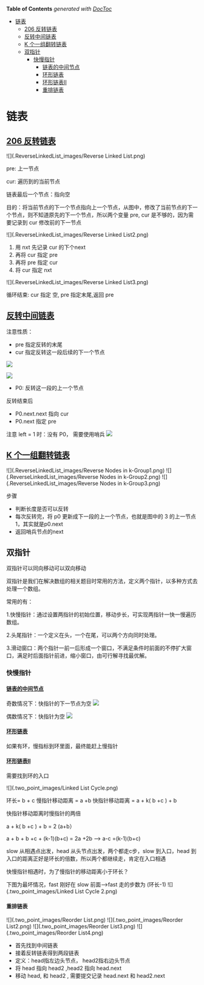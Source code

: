 <!-- START doctoc generated TOC please keep comment here to allow auto update -->
<!-- DON'T EDIT THIS SECTION, INSTEAD RE-RUN doctoc TO UPDATE -->
**Table of Contents**  *generated with [DocToc](https://github.com/thlorenz/doctoc)*

- [链表](#%E9%93%BE%E8%A1%A8)
  - [206 反转链表](#206-%E5%8F%8D%E8%BD%AC%E9%93%BE%E8%A1%A8)
  - [反转中间链表](#%E5%8F%8D%E8%BD%AC%E4%B8%AD%E9%97%B4%E9%93%BE%E8%A1%A8)
  - [K 个一组翻转链表](#k-%E4%B8%AA%E4%B8%80%E7%BB%84%E7%BF%BB%E8%BD%AC%E9%93%BE%E8%A1%A8)
  - [双指针](#%E5%8F%8C%E6%8C%87%E9%92%88)
    - [快慢指针](#%E5%BF%AB%E6%85%A2%E6%8C%87%E9%92%88)
      - [链表的中间节点](#%E9%93%BE%E8%A1%A8%E7%9A%84%E4%B8%AD%E9%97%B4%E8%8A%82%E7%82%B9)
      - [环形链表](#%E7%8E%AF%E5%BD%A2%E9%93%BE%E8%A1%A8)
      - [环形链表II](#%E7%8E%AF%E5%BD%A2%E9%93%BE%E8%A1%A8ii)
      - [重排链表](#%E9%87%8D%E6%8E%92%E9%93%BE%E8%A1%A8)

<!-- END doctoc generated TOC please keep comment here to allow auto update -->



# 链表

## [206 反转链表](./206_reverse_linked_list_test.go)

![](.ReverseLinkedList_images/Reverse Linked List.png)

pre: 上一节点

cur: 遍历到的当前节点

链表最后一个节点：指向空

目的：将当前节点的下一个节点指向上一个节点，从图中，修改了当前节点的下一个节点，则不知道原先的下一个节点，所以两个变量 pre, cur 是不够的，因为需要记录到 cur 修改前的下一节点

![](.ReverseLinkedList_images/Reverse Linked List2.png)

1. 用 nxt 先记录 cur 的下个next
2. 再将 cur 指定 pre
3. 再将 pre 指定 cur
4. 将 cur 指定 nxt

![](.ReverseLinkedList_images/Reverse Linked List3.png)

循环结束: cur 指定 空,  pre 指定末尾,返回 pre


## [反转中间链表](./92_reverse_linked_list2_test.go)

注意性质： 
- pre 指定反转的末尾
- cur 指定反转这一段后续的下一个节点

![](.ReverseLinkedList_images/reverseBetween1.png)

![](.ReverseLinkedList_images/reverseBetween2.png)
- P0: 反转这一段的上一个节点

反转结束后 
- P0.next.next 指向 cur
- P0.next 指定 pre 

注意 left = 1 时：没有 P0， 需要使用哨兵
![](.ReverseLinkedList_images/reverseBetween3.png)


## [K 个一组翻转链表](25_reverse_nodes_in_k-Group_test.go)


![](.ReverseLinkedList_images/Reverse Nodes in k-Group1.png)
![](.ReverseLinkedList_images/Reverse Nodes in k-Group2.png)
![](.ReverseLinkedList_images/Reverse Nodes in k-Group3.png)

步骤 
- 判断长度是否可以反转
- 每次反转完，将 p0 更新成下一段的上一个节点，也就是图中的 3 的上一节点 1，其实就是p0.next
- 返回哨兵节点的next


## 双指针

双指针可以同向移动可以双向移动


双指针是我们在解决数组的相关题目时常用的方法，定义两个指针，以多种方式去处理一个数组。

常用的有：

1.快慢指针：通过设置两指针的初始位置，移动步长，可实现两指针一快一慢遍历数组。

2.头尾指针：一个定义在头，一个在尾，可以两个方向同时处理。

3.滑动窗口：两个指针一前一后形成一个窗口，不满足条件时前面的不停扩大窗口，满足时后面指针前进，缩小窗口，由可行解寻找最优解。




### 快慢指针

#### [链表的中间节点](876_middle_of_the_linked_list_test.go)
奇数情况下：快指针的下一节点为空
![](.two_point_images/fast_slow_point.png)

偶数情况下：快指针为空
![](.two_point_images/fast_slow_point_in_even.png)


#### [环形链表](141_linked_list_cycle_test.go)
如果有环，慢指标到环里面，最终能赶上慢指针




#### [环形链表II](142_linked_list_cycle_II_test.go)
需要找到环的入口

![](.two_point_images/Linked List Cycle.png)

环长= b + c
慢指针移动距离 = a +b
快指针移动距离 = a +  k( b +c ) + b

快指针移动距离时慢指针的两倍

a +  k( b +c ) + b  = 2 (a+b）

a + b + b +c + (k-1)(b+c) = 2a +2b
--> a-c =(k-1)(b+c)

slow 从相遇点出发，head 从头节点出发，两个都走c步，slow 到入口，head 到入口的距离正好是环长的倍数，所以两个都继续走，肯定在入口相遇


快慢指针相遇时，为了慢指针的移动距离小于环长？

下图为最坏情况，fast 刚好在 slow 前面-->fast 走的步数为 (环长-1)
![](.two_point_images/Linked List Cycle 2.png)


#### 重排链表
![](.two_point_images/Reorder List.png)
![](.two_point_images/Reorder List2.png)
![](.two_point_images/Reorder List3.png)
![](.two_point_images/Reorder List4.png)
- 首先找到中间链表
- 接着反转链表得到两段链表 
- 定义：head指左边头节点， head2指右边头节点
- 将 head 指向 head2 ,head2 指向 head.next
- 移动 head, 和 head2 , 需要提交记录 head.next 和 head2.next 